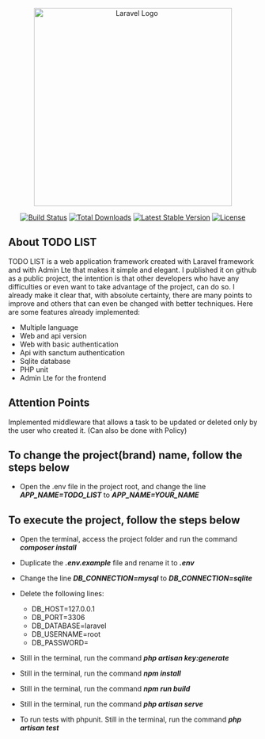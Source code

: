 <p align="center"><a href="https://laravel.com" target="_blank"><img src="https://raw.githubusercontent.com/laravel/art/master/logo-lockup/5%20SVG/2%20CMYK/1%20Full%20Color/laravel-logolockup-cmyk-red.svg" width="400" alt="Laravel Logo"></a></p>

<p align="center">
<a href="https://github.com/laravel/framework/actions"><img src="https://github.com/laravel/framework/workflows/tests/badge.svg" alt="Build Status"></a>
<a href="https://packagist.org/packages/laravel/framework"><img src="https://img.shields.io/packagist/dt/laravel/framework" alt="Total Downloads"></a>
<a href="https://packagist.org/packages/laravel/framework"><img src="https://img.shields.io/packagist/v/laravel/framework" alt="Latest Stable Version"></a>
<a href="https://packagist.org/packages/laravel/framework"><img src="https://img.shields.io/packagist/l/laravel/framework" alt="License"></a>
</p>

## About TODO LIST

​TODO LIST is a web application framework created with Laravel framework and with Admin Lte that makes it simple and elegant. I published it on github as a public project, the intention is that other developers who have any difficulties or even want to take advantage of the project, can do so.
I already make it clear that, with absolute certainty, there are many points to improve and others that can even be changed with better techniques.
Here are some features already implemented:

- Multiple language
- Web and api version
- Web with basic authentication
- Api with sanctum authentication
- Sqlite database
- PHP unit
- Admin Lte for the frontend

## Attention Points

Implemented middleware that allows a task to be updated or deleted only by the user who created it. (Can also be done with Policy)

## To change the project(brand) name, follow the steps below

- Open the .env file in the project root, and change the line **_APP_NAME=TODO_LIST_**  to  **_APP_NAME=YOUR_NAME_**

## To execute the project, follow the steps below

- Open the terminal, access the project folder and run the command **_composer install_**
- Duplicate the **_.env.example_** file and rename it to **_.env_**
- Change the line **_DB_CONNECTION=mysql_** to **_DB_CONNECTION=sqlite_**
- Delete the following lines:
     - DB_HOST=127.0.0.1
     - DB_PORT=3306
     - DB_DATABASE=laravel
     - DB_USERNAME=root
     - DB_PASSWORD=

- Still in the terminal, run the command **_php artisan key:generate_**
- Still in the terminal, run the command **_npm install_**
- Still in the terminal, run the command **_npm run build_**
- Still in the terminal, run the command **_php artisan serve_**
- To run tests with phpunit. Still in the terminal, run the command **_php artisan test_**

